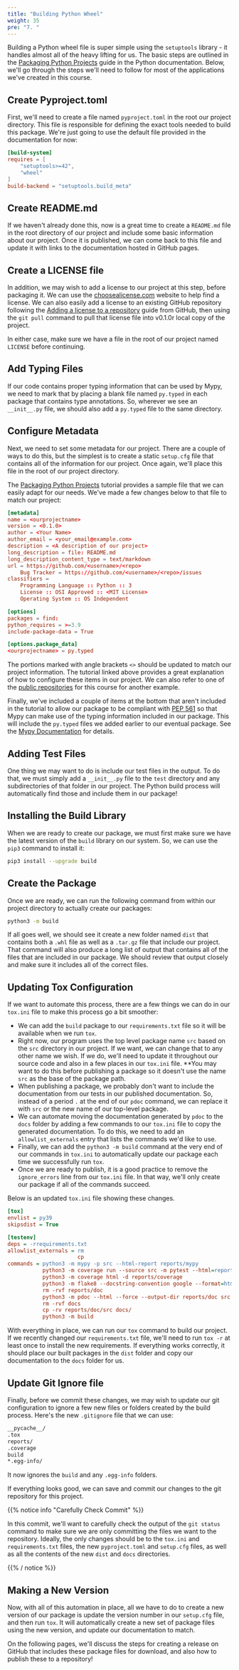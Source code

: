 ```yaml
---
title: "Building Python Wheel"
weight: 35
pre: "7. "
---
```


Building a Python wheel file is super simple using the `setuptools` library - it handles almost all of the heavy lifting for us. The basic steps are outlined in the [Packaging Python Projects](https://packaging.python.org/tutorials/packaging-projects/) guide in the Python documentation. Below, we'll go through the steps we'll need to follow for most of the applications we've created in this course.

## Create Pyproject.toml

First, we'll need to create a file named `pyproject.toml` in the root our project directory. This file is responsible for defining the exact tools needed to build this package. We're just going to use the default file provided in the documentation for now:

```toml
[build-system]
requires = [
    "setuptools>=42",
    "wheel"
]
build-backend = "setuptools.build_meta"
```

## Create README.md

If we haven't already done this, now is a great time to create a `README.md` file in the root directory of our project and include some basic information about our project. Once it is published, we can come back to this file and update it with links to the documentation hosted in GitHub pages.

## Create a LICENSE file

In addition, we may wish to add a license to our project at this step, before packaging it. We can use the [choosealicense.com](https://choosealicense.com/) website to help find a license. We can also easily add a license to an existing GitHub repository following the [Adding a license to a repository](https://docs.github.com/en/github/building-a-strong-community/adding-a-license-to-a-repository) guide from GitHub, then using the `git pull` command to pull that license file into v0.1.0r local copy of the project. 

In either case, make sure we have a file in the root of our project named `LICENSE` before continuing. 

## Add Typing Files

If our code contains proper typing information that can be used by Mypy, we need to mark that by placing a blank file named `py.typed` in each package that contains type annotations. So, wherever we see an `__init__.py` file, we should also add a `py.typed` file to the same directory.

## Configure Metadata

Next, we need to set some metadata for our project. There are a couple of ways to do this, but the simplest is to create a static `setup.cfg` file that contains all of the information for our project. Once again, we'll place this file in the root of our project directory.

The [Packaging Python Projects](https://packaging.python.org/tutorials/packaging-projects/) tutorial provides a sample file that we can easily adapt for our needs. We've made a few changes below to that file to match our project:

```toml
[metadata]
name = <ourprojectname>
version = <0.1.0>
author = <Your Name>
author_email = <your_email@example.com>
description = <A description of our project>
long_description = file: README.md
long_description_content_type = text/markdown
url = https://github.com/<username>/<repo>
    Bug Tracker = https://github.com/<username>/<repo>/issues
classifiers =
    Programming Language :: Python :: 3
    License :: OSI Approved :: <MIT License>
    Operating System :: OS Independent

[options]
packages = find:
python_requires = >=3.9
include-package-data = True

[options.package_data]
<ourprojectname> = py.typed
```

The portions marked with angle brackets `<>` should be updated to match our project information. The tutorial linked above provides a great explanation of how to configure these items in our project. We can also refer to one of the [public repositories](https://github.com/K-State-Computational-Core/restaurantregister-python/blob/main/setup.cfg) for this course for another example.

Finally, we've included a couple of items at the bottom that aren't included in the tutorial to allow our package to be compliant with [PEP 561](https://www.python.org/dev/peps/pep-0561/) so that Mypy can make use of the typing information included in our package. This will include the `py.typed` files we added earlier to our eventual package. See the [Mypy Documentation](https://mypy.readthedocs.io/en/stable/installed_packages.html#making-pep-561-compatible-packages) for details.

## Adding Test Files

One thing we may want to do is include our test files in the output. To do that, we must simply add a `__init__.py` file to the `test` directory and any subdirectories of that folder in our project. The Python build process will automatically find those and include them in our package!

## Installing the Build Library

When we are ready to create our package, we must first make sure we have the latest version of the `build` library on our system. So, we can use the `pip3` command to install it:

```bash
pip3 install --upgrade build
```

## Create the Package

Once we are ready, we can run the following command from within our project directory to actually create our packages:

```bash
python3 -m build
```

If all goes well, we should see it create a new folder named `dist` that contains both a `.whl` file as well as a `.tar.gz` file that include our project. That command will also produce a long list of output that contains all of the files that are included in our package. We should review that output closely and make sure it includes all of the correct files.

## Updating Tox Configuration

If we want to automate this process, there are a few things we can do in our `tox.ini` file to make this process go a bit smoother:

* We can add the `build` package to our `requirements.txt` file so it will be available when we run `tox`.
* Right now, our program uses the top level package name `src` based on the `src` directory in our project. If we want, we can change that to any other name we wish. If we do, we'll need to update it throughout our source code and also in a few places in our `tox.ini` file. **You may want to do this before publishing a package so it doesn't use the name `src` as the base of the package path.
* When publishing a package, we probably don't want to include the documentation from our tests in our published documentation. So, instead of a period `.` at the end of our `pdoc` command, we can replace it with `src` or the new name of our top-level package.
* We can automate moving the documentation generated by `pdoc` to the `docs` folder by adding a few commands to our `tox.ini` file to copy the generated documentation. To do this, we need to add an `allowlist_externals` entry that lists the commands we'd like to use.
* Finally, we can add the `python3 -m build` command at the very end of our commands in `tox.ini` to automatically update our package each time we successfully run `tox`.
* Once we are ready to publish, it is a good practice to remove the `ignore_errors` line from our `tox.ini` file. In that way, we'll only create our package if all of the commands succeed.

Below is an updated `tox.ini` file showing these changes. 

```ini
[tox]
envlist = py39
skipsdist = True

[testenv]
deps = -rrequirements.txt
allowlist_externals = rm
                      cp
commands = python3 -m mypy -p src --html-report reports/mypy
           python3 -m coverage run --source src -m pytest --html=reports/pytest/index.html
           python3 -m coverage html -d reports/coverage
           python3 -m flake8 --docstring-convention google --format=html --htmldir=reports/flake
           rm -rvf reports/doc
           python3 -m pdoc --html --force --output-dir reports/doc src
           rm -rvf docs
           cp -rv reports/doc/src docs/
           python3 -m build
```

With everything in place, we can run our `tox` command to build our project. If we recently changed our `requirements.txt` file, we'll need to run `tox -r` at least once to install the new requirements. If everything works correctly, it should place our built packages in the `dist` folder and copy our documentation to the `docs` folder for us. 

## Update Git Ignore file

Finally, before we commit these changes, we may wish to update our git configuration to ignore a few new files or folders created by the build process. Here's the new `.gitignore` file that we can use:

```txt
__pycache__/
.tox
reports/
.coverage
build
*.egg-info/
```

It now ignores the `build` and any `.egg-info` folders. 

If everything looks good, we can save and commit our changes to the git repository for this project.

{{% notice info "Carefully Check Commit" %}}

In this commit, we'll want to carefully check the output of the `git status` command to make sure we are only committing the files we want to the repository. Ideally, the only changes should be to the `tox.ini` and `requirements.txt` files, the new `pyproject.toml` and `setup.cfg` files, as well as all the contents of the new `dist` and `docs` directories.

{{% / notice %}}

## Making a New Version

Now, with all of this automation in place, all we have to do to create a new version of our package is update the version number in our `setup.cfg` file, and then run `tox`. It will automatically create a new set of package files using the new version, and update our documentation to match. 

On the following pages, we'll discuss the steps for creating a release on GitHub that includes these package files for download, and also how to publish these to a repository!
